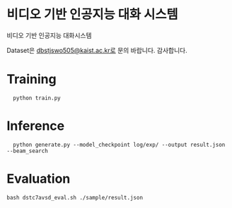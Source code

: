 # 비디오 기반 인공지능 대화 시스템

비디오 기반 인공지능 대화시스템

Dataset은 dbstjswo505@kaist.ac.kr로 문의 바랍니다.
감사합니다.

# Training
```
  python train.py
```

# Inference
```
  python generate.py --model_checkpoint log/exp/ --output result.json --beam_search
```

# Evaluation
```
bash dstc7avsd_eval.sh ./sample/result.json
```
##
